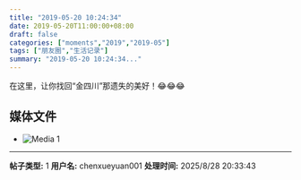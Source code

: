 ```yaml
---
title: "2019-05-20 10:24:34"
date: 2019-05-20T11:00:00+08:00
draft: false
categories: ["moments","2019","2019-05"]
tags: ["朋友圈","生活记录"]
summary: "2019-05-20 10:24:34..."
---
```


在这里，让你找回“金四川”那遗失的美好！😂😂😂

## 媒体文件

- ![Media 1](/Moments/photos/2019-05-20/201905201024340.jpg)

---

**帖子类型:** 1
**用户名:** chenxueyuan001
**处理时间:** 2025/8/28 20:33:43